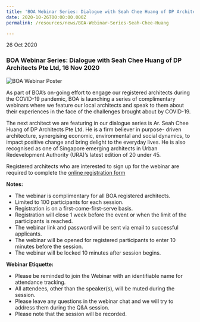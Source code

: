 ```yaml
---
title: 'BOA Webinar Series: Dialogue with Seah Chee Huang of DP Architects Pte Ltd'
date: 2020-10-26T00:00:00.000Z
permalink: /resources/news/BOA-Webinar-Series-Seah-Chee-Huang

---
```


26 Oct 2020

### **BOA Webinar Series: Dialogue with Seah Chee Huang of DP Architects Pte Ltd, 16 Nov 2020**

![BOA Webinar Poster](/images/BOA_Webinar_161120.jpg)

As part of BOA’s on-going effort to engage our registered architects during the COVID-19 pandemic, BOA is launching a series of complimentary webinars where we feature our local architects and speak to them about their experiences in the face of the challenges brought about by COVID-19. 

The next architect we are featuring in our dialogue series is Ar. Seah Chee Huang of DP Architects Pte Ltd. He is a firm believer in purpose- driven architecture, synergising economic, environmental and social dynamics, to impact positive change and bring delight to the everyday lives. He is also recognised as one of Singapore emerging architects in Urban Redevelopment Authority (URA)’s latest edition of 20 under 45.

Registered architects who are interested to sign up for the webinar are required to complete the [online registration form](https://docs.google.com/forms/d/1aEtBT1ZuKCxGKDDmI_0MT4EjIK3m-bzE1ksNX9yKKn4/edit)

**Notes:**
* The webinar is complimentary for all BOA registered architects. 
* Limited to 100 participants for each session. 
* Registration is on a first-come-first-serve basis. 
* Registration will close 1 week before the event or when the limit of the participants is reached.
* The webinar link and password will be sent via email to successful applicants. 
* The webinar will be opened for registered participants to enter 10 minutes before the session.
* The webinar will be locked 10 minutes after session begins.

**Webinar Etiquette:**
* Please be reminded to join the Webinar with an identifiable name for attendance tracking.
* All attendees, other than the speaker(s), will be muted during the session.
* Please leave any questions in the webinar chat and we will try to address them during the Q&A session.
* Please note that the session will be recorded.
